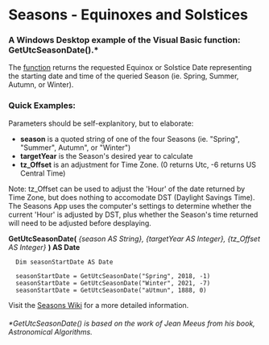 # Seasons - Equinoxes and Solstices
### A Windows Desktop example of the Visual Basic function: **GetUtcSeasonDate()**.*

The [function](https://github.com/MikishVaughn/Seasons/blob/master/Seasons/Seasons.vb) returns the requested Equinox or Solstice Date representing the starting date and time of the queried Season (ie. Spring, Summer, Autumn, or Winter).  

### **Quick Examples:**
Parameters should be self-explanitory, but to elaborate:
* **season** is a quoted string of one of the four Seasons (ie. "Spring", "Summer", Autumn", or "Winter")
* **targetYear** is the Season's desired year to calculate
* **tz_Offset** is an adjustment for Time Zone. (0 returns Utc, -6 returns US Central Time)

Note: tz_Offset can be used to adjust the 'Hour' of the date returned by Time Zone, but does nothing to accomodate DST (Daylight Savings Time). The Seasons App uses the computer's settings to determine whether the current 'Hour' is adjusted by DST, plus whether the Season's time returned will need to be adjusted before desplaying. 

**GetUtcSeasonDate(** _{season AS String}, {targetYear AS Integer}, {tz_Offset AS Integer}_ **) AS Date**
  
      Dim seasonStartDate AS Date
      
      seasonStartDate = GetUtcSeasonDate("Spring", 2018, -1)
      seasonStartDate = GetUtcSeasonDate("Winter", 2021, -7)
      seasonStartDate = GetUtcSeasonDate("aUtmun", 1888, 0)

Visit the [Seasons Wiki](https://github.com/MikishVaughn/Seasons/wiki) for a more detailed information.

###### *GetUtcSeasonDate() is based on the work of Jean Meeus from his book, Astronomical Algorithms.
